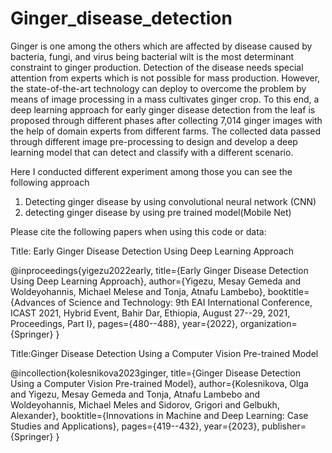# Ginger_disease_detection

Ginger is one among the others which are affected by disease caused by bacteria, fungi, and virus being bacterial wilt is the most determinant constraint to ginger production. Detection of the disease needs special attention from experts which is not possible for mass production. However, the state-of-the-art technology can deploy to overcome the problem by means of image processing in a mass cultivates ginger crop. To this end, a deep learning approach for early ginger disease detection from the leaf is proposed through different phases after collecting 7,014 ginger images with the help of domain experts from different farms. The collected data passed through different image pre-processing to design and develop a deep learning model that can detect and classify with a different scenario. 

Here I conducted different experiment among those you can see the following approach
1. Detecting ginger disease by using convolutional neural network (CNN)
2. detecting ginger disease by using pre trained model(Mobile Net)

Please cite the following papers when using this code or data:

Title: Early Ginger Disease Detection Using Deep Learning Approach

@inproceedings{yigezu2022early,
  title={Early Ginger Disease Detection Using Deep Learning Approach},
  author={Yigezu, Mesay Gemeda and Woldeyohannis, Michael Melese and Tonja, Atnafu Lambebo},
  booktitle={Advances of Science and Technology: 9th EAI International Conference, ICAST 2021, Hybrid Event, Bahir Dar, Ethiopia, August 27--29, 2021, Proceedings, Part I},
  pages={480--488},
  year={2022},
  organization={Springer}
}

Title:Ginger Disease Detection Using a Computer Vision Pre-trained Model

@incollection{kolesnikova2023ginger,
  title={Ginger Disease Detection Using a Computer Vision Pre-trained Model},
  author={Kolesnikova, Olga and Yigezu, Mesay Gemeda and Tonja, Atnafu Lambebo and Woldeyohannis, Michael Meles and Sidorov, Grigori and Gelbukh, Alexander},
  booktitle={Innovations in Machine and Deep Learning: Case Studies and Applications},
  pages={419--432},
  year={2023},
  publisher={Springer}
}
